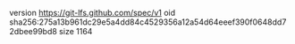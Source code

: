 version https://git-lfs.github.com/spec/v1
oid sha256:275a13b961dc29e5a4dd84c4529356a12a54d64eeef390f0648dd72dbee99bd8
size 1164
